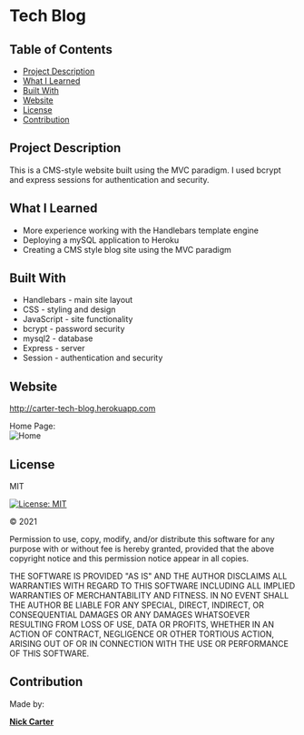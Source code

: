 # Tech Blog

## Table of Contents

- [Project Description](#project-description)
- [What I Learned](#what-i-learned)
- [Built With](#built-with)
- [Website](#website)
- [License](#license)
- [Contribution](#contribution)

## Project Description

This is a CMS-style website built using the MVC paradigm. I used bcrypt and express sessions for authentication and security.

## What I Learned

- More experience working with the Handlebars template engine
- Deploying a mySQL application to Heroku
- Creating a CMS style blog site using the MVC paradigm

## Built With

- Handlebars - main site layout
- CSS - styling and design
- JavaScript - site functionality
- bcrypt - password security
- mysql2 - database
- Express - server
- Session - authentication and security

## Website

http://carter-tech-blog.herokuapp.com

Home Page:\
![Home](https://user-images.githubusercontent.com/73920328/122804783-ed656900-d28d-11eb-8b5d-f21e59fe9ecd.png)

## License

MIT

[![License: MIT](https://img.shields.io/badge/License-MIT-yellow.svg)](https://opensource.org/licenses/MIT)

&copy; 2021

Permission to use, copy, modify, and/or distribute this software for any purpose with or without fee is hereby granted, provided that the above copyright notice and this permission notice appear in all copies.

THE SOFTWARE IS PROVIDED "AS IS" AND THE AUTHOR DISCLAIMS ALL WARRANTIES WITH REGARD TO THIS SOFTWARE INCLUDING ALL IMPLIED WARRANTIES OF MERCHANTABILITY AND FITNESS. IN NO EVENT SHALL THE AUTHOR BE LIABLE FOR ANY SPECIAL, DIRECT, INDIRECT, OR CONSEQUENTIAL DAMAGES OR ANY DAMAGES WHATSOEVER RESULTING FROM LOSS OF USE, DATA OR PROFITS, WHETHER IN AN ACTION OF CONTRACT, NEGLIGENCE OR OTHER TORTIOUS ACTION, ARISING OUT OF OR IN CONNECTION WITH THE USE OR PERFORMANCE OF THIS SOFTWARE.

## Contribution

Made by:

**[Nick Carter](https://www.linkedin.com/in/nickolauscarter)**
